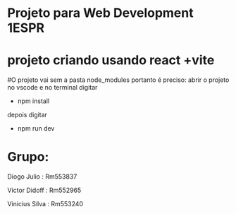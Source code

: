 # Projeto para Web Development 1ESPR
# projeto criando usando react +vite
#O projeto vai sem a pasta node_modules portanto é preciso: 
abrir o projeto no vscode e no terminal digitar 
- npm install

depois digitar

- npm run dev

# Grupo:

Diogo Julio : Rm553837

Victor Didoff : Rm552965

Vinicius Silva : Rm553240
